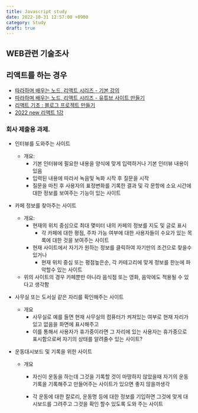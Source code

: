 ```yaml
---
title: Javascript study
date: 2022-10-31 12:57:00 +0900
category: Study
draft: true
---
```


## WEB관련 기술조사

## 리액트를 하는 경우

- [따라하며 배우는 노드, 리액트 시리즈 - 기본 강의](https://www.inflearn.com/course/%EB%94%B0%EB%9D%BC%ED%95%98%EB%A9%B0-%EB%B0%B0%EC%9A%B0%EB%8A%94-%EB%85%B8%EB%93%9C-%EB%A6%AC%EC%95%A1%ED%8A%B8-%EA%B8%B0%EB%B3%B8/dashboard)
- [따라하며 배우는 노드, 리액트 시리즈 - 유튜브 사이트 만들기](https://www.inflearn.com/course/%EB%94%B0%EB%9D%BC%ED%95%98%EB%A9%B0-%EB%B0%B0%EC%9A%B0%EB%8A%94-%EB%85%B8%EB%93%9C-%EB%A6%AC%EC%95%A1%ED%8A%B8-%EC%9C%A0%ED%8A%9C%EB%B8%8C-%EB%A7%8C%EB%93%A4%EA%B8%B0/dashboard)
- [리액트 기초 : 블로그 프로젝트 만들기](https://www.youtube.com/playlist?list=PLfLgtT94nNq1e6tr4sm2eH6ZZC2jcqGOy)
- [2022 new 리액트 1강](https://www.youtube.com/watch?v=00yJy7W0DQE&list=PLfLgtT94nNq0qTRunX9OEmUzQv4lI4pnP)

### 회사 제출용 과제.

- 인터뷰를 도와주는 사이트

  - 개요: 
    - 기본 인터뷰에 필요한 내용을 양식에 맞게 입력하거나 기본 인터뷰 내용이 있음
    - 입력된 내용에 따라서 녹음및 녹화 시작 후 질문을 시작
    - 질문을 마친 후 사용자의 표정변화를 기록한 결과 및 각 문항에 소요 시간에 대한 정보를 보여주는 기능이 있는 사이트

- 카페 정보를 찾아주는 사이트

  - 개요:
    - 현재의 위치 중심으로 최대 몇미터 내의 카페의 정보를 지도 및 글로 표시
      - 각 카페에 대한 평점, 주차 가능 여부에 대한 사용자들이 수요가 있는 목록에 대한 것을 보여주는 사이트
    - 현재 사이트에서 자기가 원하는 정보를 클릭하여 자기만의 조건으로 찾을수 있거나
      - 현재 위치 중심 또는 평점높은순, 각 카테고리에 맞게 정보를 한눈에 파악할수 있는 사이트
  - 위의 사이트의 경우 카페뿐만 아니라 음식점 또는 영화, 음악에도 적용될 수 있다고 생각함

- 사무실 또는 도서실 같은 자리를 확인해주는 사이트

  - 개요
    - 사무실로 예를 들면 현재 사무실의 컴퓨터가 켜져있는 여부로 현재 자리가 있고 없음을 화면에 표시해주고
    - 이를 통해서 사용자가 휴가중이라면 그 자리에 있는 사용자는 휴가중으로 표시함으로써 자기의 상태를 알려줄수 있는 사이트?

- 운동대시보드 및 기록을 위한 사이트

  - 개요

    - 자신이 운동을 하는데 그것을 기록할 것이 마땅하지 않았을때 자기의 운동기록을 기록해주고 만들어주는 사이트가 있으면 좋지 않을까생각

    - 각 운동에 대한 칼로리, 운동명 등에 대한 정보를 기입하면 그것에 맞게 대시보드를 그려주고 그것을 확인 할수 있도록 도와 주는 사이트

  
